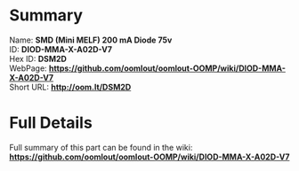 
Summary
=================
  
Name: __SMD (Mini MELF) 200 mA Diode 75v__    
ID: __DIOD-MMA-X-A02D-V7__   
Hex ID: __DSM2D__   
WebPage: __https://github.com/oomlout/oomlout-OOMP/wiki/DIOD-MMA-X-A02D-V7__   
Short URL: __http://oom.lt/DSM2D__   

Full Details
==========================
Full summary of this part can be found in the wiki:   
__https://github.com/oomlout/oomlout-OOMP/wiki/DIOD-MMA-X-A02D-V7__    

